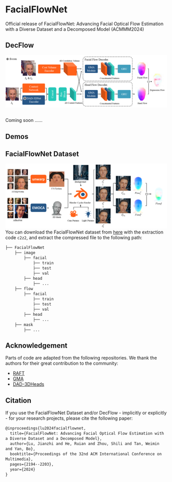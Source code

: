 <!--
 * @Date: 2024-07-24 14:27:51
 * @LastEditors: ljz 
 * @LastEditTime: 2024-11-04 11:03:35
 * @FilePath: \X-Gaussiand:\desktop\study\FacialFlowNet\README.md
 * @Description: 
 * 
 * Copyright (c) 2024 by Fudan University/Shanghai Key Laboratory of Intelligent Information Processing, All Rights Reserved. 
-->
# FacialFlowNet
Official release of FacialFlowNet: Advancing Facial Optical Flow Estimation with a Diverse Dataset and a Decomposed Model (ACMMM2024)

## DecFlow
![DecFlow](./assets/decflow.png)
```Shell
```
Coming soon ......

## Demos



## FacialFlowNet Dataset
![FlowPipeline](./assets/flowpipeline.png)
You can download the FacialFlowNet dataset from [here](https://pan.baidu.com/s/1u9fQsGdqhjqDN6jVhXxNrA) with the extraction code `c2z2`, and extract the compressed file to the following path:
```Shell
├── FacialFlowNet
    ├── image
        ├── facial
            ├── train 
            ├── test 
            ├── val
        ├── head
            ├── ...
    ├── flow
        ├── facial
            ├── train 
            ├── test 
            ├── val
        ├── head
            ├── ...
    ├── mask
        ├── ...
```

## Acknowledgement
Parts of code are adapted from the following repositories. We thank the authors for their great contribution to the community:
* [RAFT](https://github.com/princeton-vl/RAFT)
* [GMA](https://github.com/zacjiang/GMA)
* [DAD-3DHeads](https://github.com/PinataFarms/DAD-3DHeads)

## Citation
If you use the FacialFlowNet Dataset and/or DecFlow - implicitly or explicitly - for your research projects, please cite the following paper:
```Shell
@inproceedings{lu2024facialflownet,
  title={FacialFlowNet: Advancing Facial Optical Flow Estimation with a Diverse Dataset and a Decomposed Model},
  author={Lu, Jianzhi and He, Ruian and Zhou, Shili and Tan, Weimin and Yan, Bo},
  booktitle={Proceedings of the 32nd ACM International Conference on Multimedia},
  pages={2194--2203},
  year={2024}
}
```